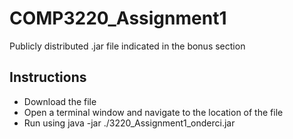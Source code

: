 # COMP3220_Assignment1
Publicly distributed .jar file indicated in the bonus section

## Instructions
- Download the file
- Open a terminal window and navigate to the location of the file
- Run using java -jar ./3220_Assignment1_onderci.jar

